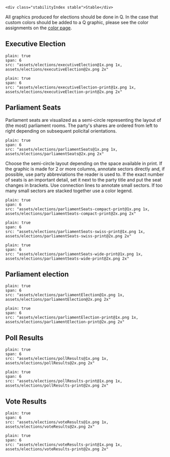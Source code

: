 ```html|span-1,no-source,plain
<div class="stabilityIndex stable">Stable</div>
```

All graphics produced for elections should be done in Q. In the case that custom colors should be added to a Q graphic, please see the color assignments on the [color page](colors).

## Executive Election

```image
plain: true
span: 6
src: "assets/elections/executiveElection@1x.png 1x, assets/elections/executiveElection@2x.png 2x"
```

```image
plain: true
span: 6
src: "assets/elections/executiveElection-print@1x.png 1x, assets/elections/executiveElection-print@2x.png 2x"
```

## Parliament Seats

Parliament seats are visualized as a semi-circle representing the layout of (the most) parliament rooms. The party's shares are ordered from left to right depending on subsequent policital orientations.

```image
plain: true
span: 6
src: "assets/elections/parliamentSeats@1x.png 1x, assets/elections/parliamentSeats@2x.png 2x"
```

Choose the semi-circle layout depending on the space available in print. If the graphic is made for 2 or more columns, annotate sectors directly and, if possible, use party abbreviations the reader is used to. If the exact number of seats is an important detail, set it next to the party title and put the seat changes in brackets. Use connection lines to annotate small sectors. If too many small sectors are stacked together use a color legend.

```image
plain: true
span: 6
src: "assets/elections/parliamentSeats-compact-print@1x.png 1x, assets/elections/parliamentSeats-compact-print@2x.png 2x"
```

```image
plain: true
span: 6
src: "assets/elections/parliamentSeats-swiss-print@1x.png 1x, assets/elections/parliamentSeats-swiss-print@2x.png 2x"
```

```image
plain: true
span: 6
src: "assets/elections/parliamentSeats-wide-print@1x.png 1x, assets/elections/parliamentSeats-wide-print@2x.png 2x"
```

## Parliament election

```image
plain: true
span: 6
src: "assets/elections/parliamentElection@1x.png 1x, assets/elections/parliamentElection@2x.png 2x"
```

```image
plain: true
span: 6
src: "assets/elections/parliamentElection-print@1x.png 1x, assets/elections/parliamentElection-print@2x.png 2x"
```

## Poll Results

```image
plain: true
span: 6
src: "assets/elections/pollResults@1x.png 1x, assets/elections/pollResults@2x.png 2x"
```

```image
plain: true
span: 6
src: "assets/elections/pollResults-print@1x.png 1x, assets/elections/pollResults-print@2x.png 2x"
```

## Vote Results

```image
plain: true
span: 6
src: "assets/elections/voteResults@1x.png 1x, assets/elections/voteResults@2x.png 2x"
```

```image
plain: true
span: 6
src: "assets/elections/voteResults-print@1x.png 1x, assets/elections/voteResults-print@2x.png 2x"
```
